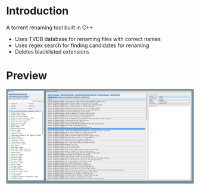 # Introduction
A torrent renaming tool built in C++
- Uses TVDB database for renaming files with correct names
- Uses regex search for finding candidates for renaming
- Deletes blacklisted extensions

# Preview
![Main window](docs/screenshot_v1.png)